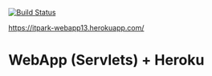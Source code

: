 [![Build Status](https://travis-ci.org/KonAnd13/WebApp.svg?branch=master)](https://travis-ci.org/KonAnd13/WebApp)

https://itpark-webapp13.herokuapp.com/
# WebApp (Servlets) + Heroku